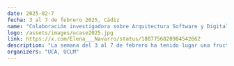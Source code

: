 ```yaml
---
date: 2025-02-7
fecha: 3 al 7 de febrero 2025, Cádiz
name: "Colaboración investigadora sobre Arquitectura Software y Digital Twins"
logo: /assets/images/ucase2025.jpg
link: https://x.com/Elena___Navarro/status/1887756820904542662
description: "La semana del 3 al 7 de febrero ha tenido lugar una fructífera colaboración entre los investigadores Elena Navarro, Juan Boubeta y Lupe Ortiz, junto a especialistas en Arquitectura Software, Procesamiento de Eventos Complejos (CEP) y Digital Twins del grupo UCASE de la ESI de la Universidad de Cádiz. La actividad contó con el respaldo del proyecto TASOVA Plus (RED2022-134337-T). La visita destacó por un intenso intercambio de conocimientos, fortaleciendo la investigación y fomentando la innovación en estos campos."
organizers: "UCA, UCLM"
---
```

